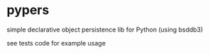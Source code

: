 pypers
======

simple declarative object persistence lib for Python (using bsddb3)

see tests code for example usage
